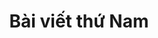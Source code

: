 ---
title: Bài viết thứ Nam
description: Thay đổi mô tả của bài viết thứ tu một chút xem sao tiện thể thử luôn **text bold**
inCategory: Cá nhân
catPath: ca-nhan
cover: https://firebasestorage.googleapis.com/v0/b/vigeb-nuxt.appspot.com/o/alone-vigeb-500.webp?alt=media&token=7aecbfa8-4685-4c45-ae9d-5c2f825035eb
recommend: 3
---